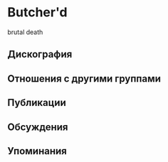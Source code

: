 # Butcher'd

brutal death

## Дискография


## Отношения с другими группами


## Публикации


## Обсуждения


## Упоминания

